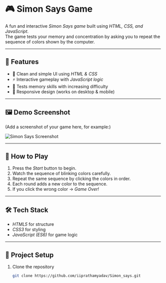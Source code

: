 # 🎮 Simon Says Game  

A fun and interactive *Simon Says game* built using *HTML, CSS, and JavaScript*.  
The game tests your memory and concentration by asking you to repeat the sequence of colors shown by the computer.  

---

## 🚀 Features  
- 🎨 Clean and simple UI using *HTML & CSS*  
- ⚡ Interactive gameplay with *JavaScript logic*  
- 🧠 Tests memory skills with increasing difficulty  
- 📱 Responsive design (works on desktop & mobile)  

---

## 🖼 Demo Screenshot  
(Add a screenshot of your game here, for example:)  

![Simon Says Screenshot](screenshot.png)  

---

## 🎯 How to Play  
1. Press the *Start* button to begin.  
2. Watch the sequence of blinking colors carefully.  
3. Repeat the same sequence by clicking the colors in order.  
4. Each round adds a new color to the sequence.  
5. If you click the wrong color → *Game Over!*  

---

## 🛠 Tech Stack  
- *HTML5* for structure  
- *CSS3* for styling  
- *JavaScript (ES6)* for game logic  

---

## 📂 Project Setup  
1. Clone the repository  
   ```bash
   git clone https://github.com/iiprathamyadav/Simon_says.git
   
